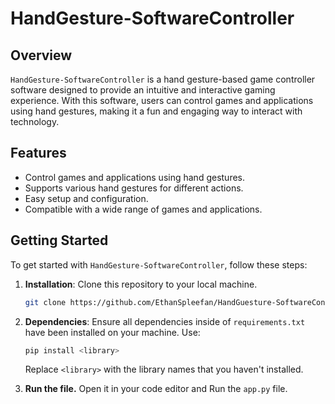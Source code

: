 # HandGesture-SoftwareController

## Overview
`HandGesture-SoftwareController` is a hand gesture-based game controller software designed to provide an intuitive and interactive gaming experience. With this software, users can control games and applications using hand gestures, making it a fun and engaging way to interact with technology.

## Features
- Control games and applications using hand gestures.
- Supports various hand gestures for different actions.
- Easy setup and configuration.
- Compatible with a wide range of games and applications.

## Getting Started
To get started with `HandGesture-SoftwareController`, follow these steps:

1. **Installation**: Clone this repository to your local machine.

   ```bash
   git clone https://github.com/EthanSpleefan/HandGuesture-SoftwareController.git

2. **Dependencies**: Ensure all dependencies inside of `requirements.txt` have been installed on your machine. Use:

   ```bash
   pip install <library>
   ```
   Replace `<library>` with the library names that you haven't installed.
   
4. **Run the file.** Open it in your code editor and Run the `app.py` file.
